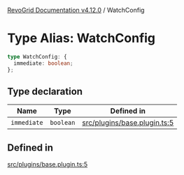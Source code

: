 [RevoGrid Documentation v4.12.0](README.md) / WatchConfig

# Type Alias: WatchConfig

```ts
type WatchConfig: {
  immediate: boolean;
};
```

## Type declaration

| Name | Type | Defined in |
| ------ | ------ | ------ |
| `immediate` | `boolean` | [src/plugins/base.plugin.ts:5](https://github.com/revolist/revogrid/blob/282605c6faa8e6a115a4a8c5b8668e14fed605a0/src/plugins/base.plugin.ts#L5) |

## Defined in

[src/plugins/base.plugin.ts:5](https://github.com/revolist/revogrid/blob/282605c6faa8e6a115a4a8c5b8668e14fed605a0/src/plugins/base.plugin.ts#L5)
